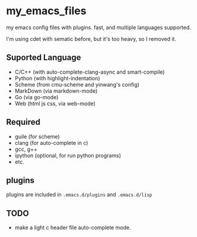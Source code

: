 my_emacs_files
==============

my emacs config files with plugins.
fast, and multiple languages supported.

I'm using cdet with sematic before, but it's too heavy, so I removed it.

## Suported Language
* C/C++  (with auto-complete-clang-async and smart-compile)
* Python (with highlight-indentation)
* Scheme (from cmu-scheme and yinwang's config)
* MarkDown (via markdown-mode)
* Go (via go-mode)
* Web (html js css, via web-mode)

## Required
* guile (for scheme)
* clang (for auto-complete in c)
* gcc, g++
* ipython (optional, for run python programs)
* etc.

## plugins
plugins are included in `.emacs.d/plugins` and `.emacs.d/lisp`

## TODO
* make a light c header file auto-complete mode.
